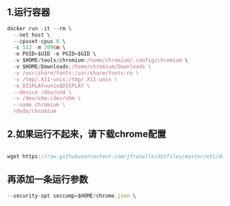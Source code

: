 ## 1.运行容器

````javascript
docker run -it --rm \
  --net host \
  --cpuset-cpus 0 \
  -c 512 -m 2096m \
  -e PUID=$UID -e PGID=$GID \
  -v $HOME/tools/chromium:/home/chromium/.config/chromium \
  -v $HOME/Downloads:/home/chromium/Downloads \
  -v /usr/share/fonts:/usr/share/fonts:ro \
  -v /tmp/.X11-unix:/tmp/.X11-unix \
  -e DISPLAY=unix$DISPLAY \
  --device /dev/snd \
  -v /dev/shm:/dev/shm \
  --name chromium \
  rdvde/chromium

````



## 2.如果运行不起来，请下载chrome配置

````javascript

wget https://raw.githubusercontent.com/jfrazelle/dotfiles/master/etc/docker/seccomp/chrome.json -O ~/chrome.json

````

## 再添加一条运行参数

````javascript
--security-opt seccomp=$HOME/chrome.json \

````

